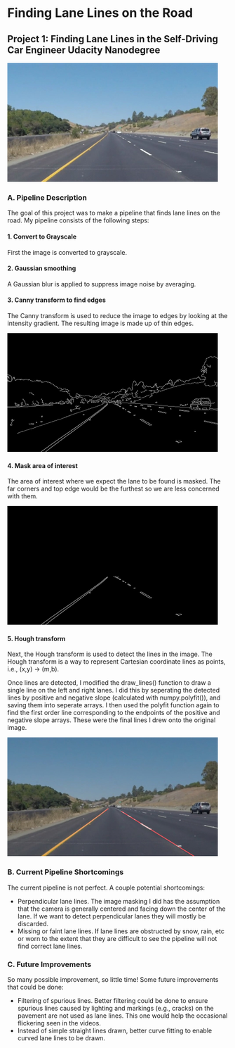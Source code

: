 # **Finding Lane Lines on the Road** 

## Project 1: Finding Lane Lines in the Self-Driving Car Engineer Udacity Nanodegree

<img src="solidYellowCurve.jpg" width="480" alt="Input Image" />

### A. Pipeline Description

The goal of this project was to make a pipeline that finds lane lines on the road. My pipeline consists of the following steps:

#### 1. Convert to Grayscale
First the image is converted to grayscale.

#### 2. Gaussian smoothing
A Gaussian blur is applied to suppress image noise by averaging.

#### 3. Canny transform to find edges
The Canny transform is used to reduce the image to edges by looking at the intensity gradient. The resulting image is made up of thin edges.

<img src="canny_solidYellowCurve.jpg" width="480" alt="Canny Image" />

#### 4. Mask area of interest
The area of interest where we expect the lane to be found is masked. The far corners and top edge would be the furthest so we are less concerned with them.

<img src="masked_canny_solidYellowCurve.jpg" width="480" alt="Masked Image" />

#### 5. Hough transform
Next, the Hough transform is used to detect the lines in the image. The Hough transform is a way to represent Cartesian coordinate lines as points, i.e., (x,y) -> (m,b).

Once lines are detected, I modified the draw_lines() function to draw a single line on the left and right lanes. I did this by seperating the detected lines by positive and negative slope (calculated with numpy.polyfit()), and saving them into seperate arrays. I then used the polyfit function again to find the first order line corresponding to the endpoints of the positive and negative slope arrays. These were the final lines I drew onto the original image.

<img src="output_solidYellowCurve.jpg" width="480" alt="Output Image" />


### B. Current Pipeline Shortcomings

The current pipeline is not perfect. A couple potential shortcomings:
* Perpendicular lane lines. The image masking I did has the assumption that the camera is generally centered and facing down the center of the lane. If we want to detect perpendicular lanes they will mostly be discarded.
* Missing or faint lane lines. If lane lines are obstructed by snow, rain, etc or worn to the extent that they are difficult to see the pipeline will not find correct lane lines.


### C. Future Improvements

So many possible improvement, so little time! Some future improvements that could be done:
* Filtering of spurious lines. Better filtering could be done to ensure spurious lines caused by lighting and markings (e.g., cracks) on the pavement are not used as lane lines. This one would help the occasional flickering seen in the videos.
* Instead of simple straight lines drawn, better curve fitting to enable curved lane lines to be drawn.
